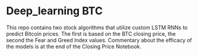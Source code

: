 # Deep_learning BTC 

This repo contains two stock algorithms that utilize custom LSTM RNNs to predict Bitcoin prices.  The first is based on the BTC closing price, the second the Fear and Greed Index values.  Commentary about the efficacy of the models is at the end of the Closing Price Notebook.  
